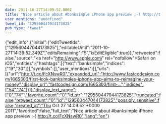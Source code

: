 ```yaml
---
date: 2011-10-27T14:09:52.000Z
title: "Nice article about #banksimple iPhone app preview ;-) http://t.co/FcXNswR0″"
user_mentions: "undefined"
tweet_id: "129560447044173825"
pub_type: "tweet"
---
```

{"edit_info":{"initial":{"editTweetIds":["129560447044173825"],"editableUntil":"2011-10-27T14:39:52.349Z","editsRemaining":"5","isEditEligible":true}},"retweeted":false,"source":"<a href=\"http://www.apple.com\" rel=\"nofollow\">Safari on iOS</a>","entities":{"hashtags":[{"text":"banksimple","indices":["19","30"]}],"symbols":[],"user_mentions":[],"urls":[{"url":"http://t.co/FcXNswR0","expanded_url":"http://www.fastcodesign.com/1665303/first-look-banksimples-iphone-app-aims-to-reimagine-your-money","display_url":"fastcodesign.com/1665303/first-…","indices":["54","74"]}]},"display_text_range":["0","74"],"favorite_count":"0","id_str":"129560447044173825","truncated":false,"retweet_count":"0","id":"129560447044173825","possibly_sensitive":false,"created_at":"Thu Oct 27 14:09:52 +0000 2011","favorited":false,"full_text":"Nice article about #banksimple iPhone app preview ;-) http://t.co/FcXNswR0","lang":"en"}
